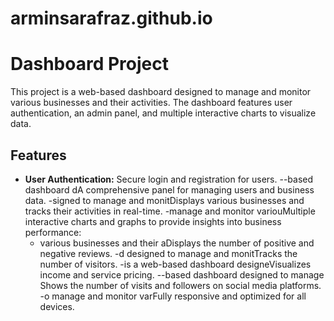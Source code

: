 ﻿# arminsarafraz.github.io
 # Dashboard Project

This project is a web-based dashboard designed to manage and monitor various businesses and their activities. The dashboard features user authentication, an admin panel, and multiple interactive charts to visualize data.

## Features

- **User Authentication:** Secure login and registration for users.
--based dashboard dA comprehensive panel for managing users and business data.
-signed to manage and monitDisplays various businesses and tracks their activities in real-time.
-manage and monitor variouMultiple interactive charts and graphs to provide insights into business performance:
  - various businesses and their aDisplays the number of positive and negative reviews.
  -d designed to manage and monitTracks the number of visitors.
  -is a web-based dashboard designeVisualizes income and service pricing.
  --based dashboard designed to manage Shows the number of visits and followers on social media platforms.
-o manage and monitor varFully responsive and optimized for all devices.

